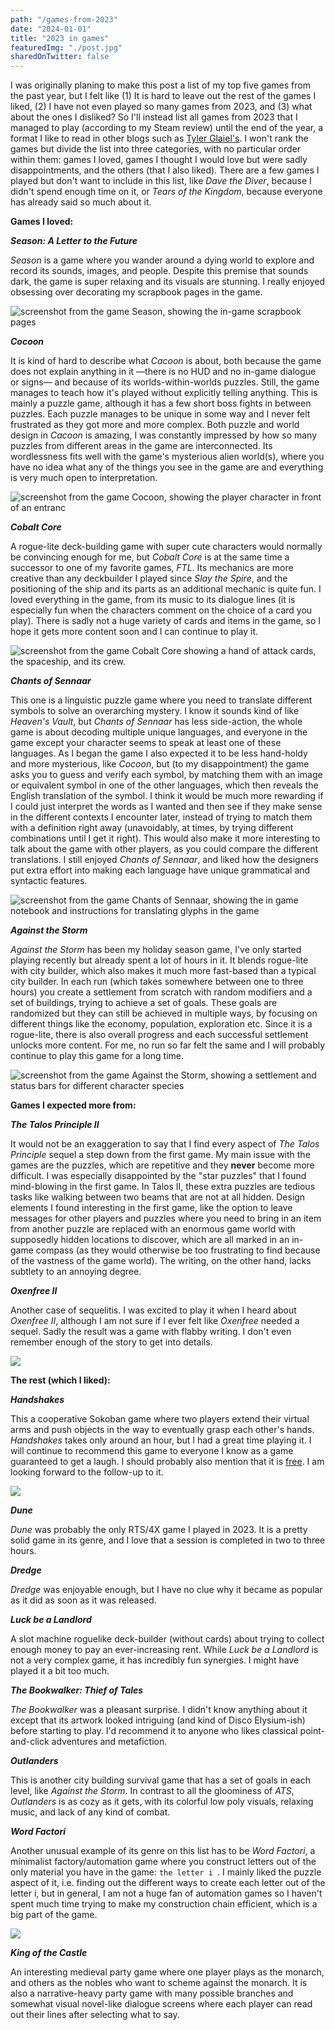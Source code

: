 ```yaml
---
path: "/games-from-2023"
date: "2024-01-01"
title: "2023 in games"
featuredImg: "./post.jpg"
sharedOnTwitter: false
---
```

I was originally planing to make this post a list of my top five games from the past year, but I felt like (1) It is hard to leave out the rest of the games I liked, (2) I have not even played so many games from 2023, and (3) what about the ones I disliked? So I'll instead list all games from 2023 that I managed to play (according to my Steam review) until the end of the year, a format I like to read in other blogs such as [Tyler Glaiel's](https://medium.com/@tglaiel). I won't rank the games but divide the list into three categories, with no particular order within them: games I loved, games I thought I would love but were sadly disappointments, and the others (that I also liked). There are a few games I played but don't want to include in this list, like *Dave the Diver*, because I didn't spend enough time on it, or *Tears of the Kingdom*, because everyone has already said so much about it.

**Games I loved:**

***Season: A Letter to the Future***

*Season* is a game where you wander around a dying world to explore and record its sounds, images, and people. Despite this premise that sounds dark, the game is super relaxing and its visuals are stunning. I really enjoyed obsessing over decorating my scrapbook pages in the game.

![screenshot from the game Season, showing the in-game scrapbook pages](./season.jpg)

***Cocoon***

It is kind of hard to describe what *Cacoon* is about, both because the game does not explain anything in it —there is no HUD and no in-game dialogue or signs— and because of its worlds-within-worlds puzzles. Still, the game manages to teach how it's played without explicitly telling anything. This is mainly a puzzle game, although it has a few short boss fights in between puzzles. Each puzzle manages to be unique in some way and I never felt frustrated as they got more and more complex. Both puzzle and world design in *Cacoon* is amazing, I was constantly impressed by how so many puzzles from different areas in the game are interconnected. Its wordlessness fits well with the game's mysterious alien world(s), where you have no idea what any of the things you see in the game are and everything is very much open to interpretation.

![screenshot from the game Cocoon, showing the player character in front of an entranc](./cocoon.jpg)

***Cobalt Core***

A rogue-lite deck-building game with super cute characters would normally be convincing enough for me, but *Cobalt Core* is at the same time a successor to one of my favorite games, *FTL*. Its mechanics are more creative than any deckbuilder I played since *Slay the Spire*, and the positioning of the ship and its parts as an additional mechanic is quite fun. I loved everything in the game, from its music to its dialogue lines (it is especially fun when the characters comment on the choice of a card you play). There is sadly not a huge variety of cards and items in the game, so I hope it gets more content soon and I can continue to play it.



![screenshot from the game *Cobalt Core* showing a hand of attack cards, the spaceship, and its crew.](./cobalt-core.jpg)

***Chants of Sennaar***

This one is a linguistic puzzle game where you need to translate different symbols to solve an overarching mystery. I know it sounds kind of like *Heaven's Vault*, but *Chants of Sennaar* has less side-action, the whole game is about decoding multiple unique languages, and everyone in the game except your character seems to speak at least one of these languages. As I began the game I also expected it to be less hand-holdy and more mysterious, like *Cocoon*, but (to my disappointment) the game asks you to guess and verify each symbol, by matching them with an image or equivalent symbol in one of the other languages, which then reveals the English translation of the symbol. I think it would be much more rewarding if I could just interpret the words as I wanted and then see if they make sense in the different contexts I encounter later, instead of trying to match them with a definition right away (unavoidably, at times, by trying different combinations until I get it right). This would also make it more interesting to talk about the game with other players, as you could compare the different translations. I still enjoyed *Chants of Sennaar*, and liked how the designers put extra effort into making each language have unique grammatical and syntactic features.

![screenshot from the game Chants of Sennaar, showing the in game notebook and instructions for translating glyphs in the game](./chants.jpg)

***Against the Storm***

*Against the Storm* has been my holiday season game, I've only started playing recently but already spent a lot of hours in it. It blends rogue-lite with city builder, which also makes it much more fast-based than a typical city builder. In each run (which takes somewhere between one to three hours) you create a settlement from scratch with random modifiers and a set of buildings, trying to achieve a set of goals. These goals are randomized but they can still be achieved in multiple ways, by focusing on different things like the economy, population, exploration etc. Since it is a rogue-lite, there is also overall progress and each successful settlement unlocks more content. For me, no run so far felt the same and I will probably continue to play this game for a long time.

![screenshot from the game Against the Storm, showing a settlement and status bars for different character species](./ats.jpg)

**Games I expected more from:**

***The Talos Principle II***

It would not be an exaggeration to say that I find every aspect of *The Talos Principle* sequel a step down from the first game. My main issue with the games are the puzzles, which are repetitive and they **never** become more difficult. I was especially disappointed by the "star puzzles" that I found mind-blowing in the first game. In Talos II, these extra puzzles are tedious tasks like walking between two beams that are not at all hidden. Design elements I found interesting in the first game, like the option to leave messages for other players and puzzles where you need to bring in an item from another puzzle are replaced with an enormous game world with supposedly hidden locations to discover, which are all marked in an in-game compass (as they would otherwise be too frustrating to find because of the vastness of the game world). The writing, on the other hand, lacks subtlety to an annoying degree.

***Oxenfree II***

Another case of sequelitis. I was excited to play it when I heard about *Oxenfree II*, although I am not sure if I ever felt like *Oxenfree* needed a sequel. Sadly the result was a game with flabby writing. I don't even remember enough of the story to get into details.

![](./oxenfree.jpg)

**The rest (which I liked):**

***Handshakes***

This a cooperative Sokoban game where two players extend their virtual arms and push objects in the way to eventually grasp each other's hands. *Handshakes* takes only around an hour, but I had a great time playing it. I will continue to recommend this game to everyone I know as a game guaranteed to get a laugh. I should probably also mention that it is [free](https://store.steampowered.com/app/2171690/Handshakes/). I am looking forward to the follow-up to it.

![](./handshakes.jpg)

***Dune***

*Dune* was probably the only RTS/4X game I played in 2023. It is a pretty solid game in its genre, and I love that a session is completed in two to three hours.

***Dredge***

*Dredge* was enjoyable enough, but I have no clue why it became as popular as it did as soon as it was released. 

***Luck be a Landlord***

A slot machine roguelike deck-builder (without cards) about trying to collect enough money to pay an ever-increasing rent. While *Luck be a Landlord* is not a very complex game, it has incredibly fun synergies. I might have played it a bit too much.

***The Bookwalker: Thief of Tales***

*The Bookwalker* was a pleasant surprise. I didn't know anything about it except that its artwork looked intriguing (and kind of Disco Elysium-ish) before starting to play. I'd recommend it to anyone who likes classical point-and-click adventures and metafiction.

***Outlanders***

This is another city building survival game that has a set of goals in each level, like *Against the Storm*. In contrast to all the gloominess of *ATS*, *Outlanders* is as cozy as it gets, with its colorful low poly visuals, relaxing music, and lack of any kind of combat.

***Word Factori***

Another unusual example of its genre on this list has to be *Word Factori*, a minimalist factory/automation game where you construct letters out of the only material you have in the game: `the letter i `. I mainly liked the puzzle aspect of it, i.e. finding out the different ways to create each letter out of the letter i, but in general, I am not a huge fan of automation games so I haven't spent much time trying to make my construction chain efficient, which is a big part of the game.

![](./word-factori.jpg)

***King of the Castle***

An interesting medieval party game where one player plays as the monarch, and others as the nobles who want to scheme against the monarch. It is also a narrative-heavy party game with many possible branches and somewhat visual novel-like dialogue screens where each player can read out their lines after selecting what to say.

